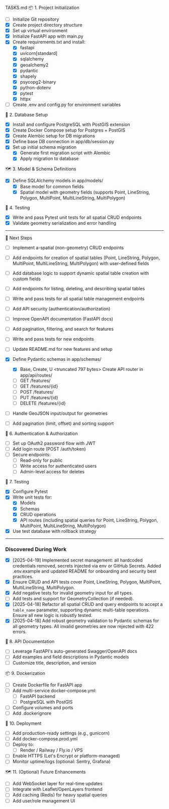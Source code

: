 TASKS.md
📦 1. Project Initialization
- [ ] Initialize Git repository
- [x] Create project directory structure
- [x] Set up virtual environment
- [x] Initialize FastAPI app with main.py
- [x] Create requirements.txt and install:
    - [x] fastapi
    - [x] uvicorn[standard]
    - [x] sqlalchemy
    - [x] geoalchemy2
    - [x] pydantic
    - [x] shapely
    - [x] psycopg2-binary
    - [x] python-dotenv
    - [x] pytest
    - [x] httpx
- [ ] Create .env and config.py for environment variables

🧱 2. Database Setup
- [x] Install and configure PostgreSQL with PostGIS extension
- [x] Create Docker Compose setup for Postgres + PostGIS
- [x] Create Alembic setup for DB migrations
- [x] Define base DB connection in app/db/session.py
- [x] Set up initial schema migration
    - [x] Generate first migration script with Alembic
    - [x] Apply migration to database

🗺️ 3. Model & Schema Definitions
- [x] Define SQLAlchemy models in app/models/
    - [x] Base model for common fields
    - [x] Spatial model with geometry fields (supports Point, LineString, Polygon, MultiPoint, MultiLineString, MultiPolygon)

🧪 4. Testing
- [x] Write and pass Pytest unit tests for all spatial CRUD endpoints
- [x] Validate geometry serialization and error handling

---

🚩 Next Steps
- [ ] Implement a-spatial (non-geometry) CRUD endpoints
- [ ] Add endpoints for creation of spatial tables (Point, LineString, Polygon, MultiPoint, MultiLineString, MultiPolygon) with user-defined fields
- [ ] Add database logic to support dynamic spatial table creation with custom fields
- [ ] Add endpoints for listing, deleting, and describing spatial tables
- [ ] Write and pass tests for all spatial table management endpoints
- [ ] Add API security (authentication/authorization)
- [ ] Improve OpenAPI documentation (FastAPI docs)
- [ ] Add pagination, filtering, and search for features
- [ ] Write and pass tests for new endpoints
- [ ] Update README.md for new features and setup

- [x] Define Pydantic schemas in app/schemas/
    - [x] Base, Create, U
<truncated 797 bytes>
 Create API router in app/api/routes/
    - [ ] GET /features/
    - [ ] GET /features/{id}
    - [ ] POST /features/
    - [ ] PUT /features/{id}
    - [ ] DELETE /features/{id}
- [ ] Handle GeoJSON input/output for geometries
- [ ] Add pagination (limit, offset) and sorting support

🔐 6. Authentication & Authorization
- [ ] Set up OAuth2 password flow with JWT
- [ ] Add login route (POST /auth/token)
- [ ] Secure endpoints:
    - [ ] Read-only for public
    - [ ] Write access for authenticated users
    - [ ] Admin-level access for deletes

🧪 7. Testing
- [x] Configure Pytest
- [x] Write unit tests for:
    - [x] Models
    - [x] Schemas
    - [x] CRUD operations
    - [x] API routes (including spatial queries for Point, LineString, Polygon, MultiPoint, MultiLineString, MultiPolygon)
- [x] Use test database with rollback strategy

---
### Discovered During Work
- [x] [2025-04-19] Implemented secret management: all hardcoded credentials removed, secrets injected via env or GitHub Secrets. Added .env.example and updated README for onboarding and security best practices.
- [x] Ensure CRUD and API tests cover Point, LineString, Polygon, MultiPoint, MultiLineString, MultiPolygon.
- [x] Add negative tests for invalid geometry input for all types.
- [ ] Add tests and support for GeometryCollection (if needed).
- [x] [2025-04-18] Refactor all spatial CRUD and query endpoints to accept a `table_name` parameter, supporting dynamic multi-table operations. Ensure all new logic is robustly tested.
- [x] [2025-04-18] Add robust geometry validation to Pydantic schemas for all geometry types. All invalid geometries are now rejected with 422 errors.

📜 8. API Documentation
- [ ] Leverage FastAPI's auto-generated Swagger/OpenAPI docs
- [ ] Add examples and field descriptions in Pydantic models
- [ ] Customize title, description, and version

📦 9. Dockerization
- [ ] Create Dockerfile for FastAPI app
- [ ] Add multi-service docker-compose.yml:
    - [ ] FastAPI backend
    - [ ] PostgreSQL with PostGIS
- [ ] Configure volumes and ports
- [ ] Add .dockerignore

🚀 10. Deployment
- [ ] Add production-ready settings (e.g., gunicorn)
- [ ] Add docker-compose.prod.yml
- [ ] Deploy to:
    - [ ] Render / Railway / Fly.io / VPS
- [ ] Enable HTTPS (Let's Encrypt or platform-managed)
- [ ] Monitor uptime/logs (optional: Sentry, Grafana)

🗺️ 11. (Optional) Future Enhancements
- [ ] Add WebSocket layer for real-time updates
- [ ] Integrate with Leaflet/OpenLayers frontend
- [ ] Add caching (Redis) for heavy spatial queries
- [ ] Add user/role management UI
